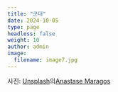 ```yaml
---
title: "군대"
date: 2024-10-05
type: page
headless: false
weight: 10
author: admin
image: 
  filename: image7.jpg
---
```

사진: <a href="https://unsplash.com/ko/%EC%82%AC%EC%A7%84/%EA%B0%88%EC%83%89-%EB%82%98%EB%AC%B4%EC%97%90-%EB%85%B9%EC%83%89%EA%B3%BC-%EA%B0%88%EC%83%89-%EC%8B%9D%EB%AC%BC-8iIOP6LfxUE?utm_content=creditCopyText&utm_medium=referral&utm_source=unsplash">Unsplash</a>의<a href="https://unsplash.com/ko/@visualsbyroyalz?utm_content=creditCopyText&utm_medium=referral&utm_source=unsplash">Anastase Maragos</a>
  